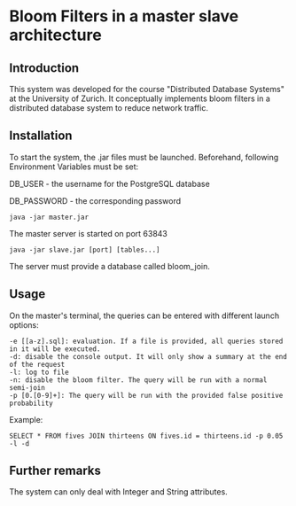 # Bloom Filters in a master slave architecture

## Introduction

This system was developed for the course "Distributed Database Systems" at the University of Zurich. 
It conceptually implements bloom filters in a distributed database system to reduce network traffic.

## Installation

To start the system, the .jar files must be launched. Beforehand, following Environment Variables must be set:

DB_USER - the username for the PostgreSQL database

DB_PASSWORD - the corresponding password

```
java -jar master.jar
```
The master server is started on port 63843

```
java -jar slave.jar [port] [tables...]
```

The server must provide a database called bloom_join.

## Usage

On the master's terminal, the queries can be entered with different launch options:

```
-e [[a-z].sql]: evaluation. If a file is provided, all queries stored in it will be executed.
-d: disable the console output. It will only show a summary at the end of the request
-l: log to file
-n: disable the bloom filter. The query will be run with a normal semi-join
-p [0.[0-9]+]: The query will be run with the provided false positive probability
```
Example:
```
SELECT * FROM fives JOIN thirteens ON fives.id = thirteens.id -p 0.05 -l -d
```

## Further remarks
The system can only deal with Integer and String attributes.
